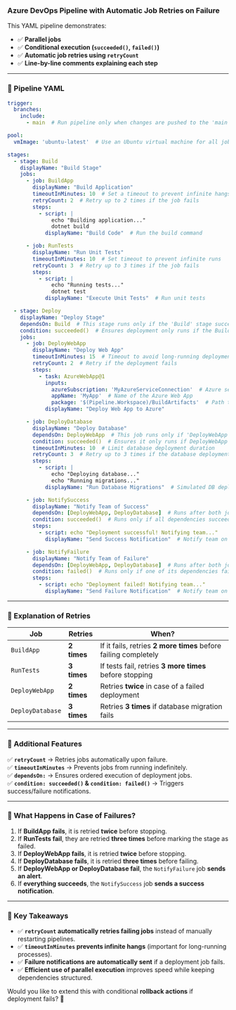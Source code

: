 ### **Azure DevOps Pipeline with Automatic Job Retries on Failure**  
This YAML pipeline demonstrates:  
- ✅ **Parallel jobs**  
- ✅ **Conditional execution (`succeeded()`, `failed()`)**  
- ✅ **Automatic job retries using `retryCount`**  
- ✅ **Line-by-line comments explaining each step**  

---

### **🔹 Pipeline YAML**
```yaml
trigger:
  branches:
    include:
      - main  # Run pipeline only when changes are pushed to the 'main' branch

pool:
  vmImage: 'ubuntu-latest'  # Use an Ubuntu virtual machine for all jobs

stages:
  - stage: Build
    displayName: "Build Stage"
    jobs:
      - job: BuildApp
        displayName: "Build Application"
        timeoutInMinutes: 10  # Set a timeout to prevent infinite hangs
        retryCount: 2  # Retry up to 2 times if the job fails
        steps:
          - script: |
              echo "Building application..."
              dotnet build
            displayName: "Build Code"  # Run the build command

      - job: RunTests
        displayName: "Run Unit Tests"
        timeoutInMinutes: 10  # Set timeout to prevent infinite runs
        retryCount: 3  # Retry up to 3 times if the job fails
        steps:
          - script: |
              echo "Running tests..."
              dotnet test
            displayName: "Execute Unit Tests"  # Run unit tests

  - stage: Deploy
    displayName: "Deploy Stage"
    dependsOn: Build  # This stage runs only if the 'Build' stage succeeds
    condition: succeeded()  # Ensures deployment only runs if the Build stage is successful
    jobs:
      - job: DeployWebApp
        displayName: "Deploy Web App"
        timeoutInMinutes: 15  # Timeout to avoid long-running deployments
        retryCount: 2  # Retry if the deployment fails
        steps:
          - task: AzureWebApp@1
            inputs:
              azureSubscription: 'MyAzureServiceConnection'  # Azure service connection name
              appName: 'MyApp'  # Name of the Azure Web App
              package: '$(Pipeline.Workspace)/BuildArtifacts'  # Path to the build artifact
            displayName: "Deploy Web App to Azure"

      - job: DeployDatabase
        displayName: "Deploy Database"
        dependsOn: DeployWebApp  # This job runs only if 'DeployWebApp' completes successfully
        condition: succeeded()  # Ensures it only runs if DeployWebApp succeeds
        timeoutInMinutes: 10  # Limit database deployment duration
        retryCount: 3  # Retry up to 3 times if the database deployment fails
        steps:
          - script: |
              echo "Deploying database..."
              echo "Running migrations..."
            displayName: "Run Database Migrations"  # Simulated DB deployment

      - job: NotifySuccess
        displayName: "Notify Team of Success"
        dependsOn: [DeployWebApp, DeployDatabase]  # Runs after both jobs complete
        condition: succeeded()  # Runs only if all dependencies succeed
        steps:
          - script: echo "Deployment successful! Notifying team..."
            displayName: "Send Success Notification"  # Notify team on success

      - job: NotifyFailure
        displayName: "Notify Team of Failure"
        dependsOn: [DeployWebApp, DeployDatabase]  # Runs after both jobs
        condition: failed()  # Runs only if one of its dependencies fails
        steps:
          - script: echo "Deployment failed! Notifying team..."
            displayName: "Send Failure Notification"  # Notify team on failure
```

---

### **🔹 Explanation of Retries**
| **Job** | **Retries** | **When?** |
|---------|-----------|------------|
| `BuildApp` | **2 times** | If it fails, retries **2 more times** before failing completely |
| `RunTests` | **3 times** | If tests fail, retries **3 more times** before stopping |
| `DeployWebApp` | **2 times** | Retries **twice** in case of a failed deployment |
| `DeployDatabase` | **3 times** | Retries **3 times** if database migration fails |

---

### **🔹 Additional Features**
✅ **`retryCount`** → Retries jobs automatically upon failure.  
✅ **`timeoutInMinutes`** → Prevents jobs from running indefinitely.  
✅ **`dependsOn:`** → Ensures ordered execution of deployment jobs.  
✅ **`condition: succeeded()` & `condition: failed()`** → Triggers success/failure notifications.  

---

### **🔹 What Happens in Case of Failures?**
1. If **BuildApp fails**, it is retried **twice** before stopping.  
2. If **RunTests fail**, they are retried **three times** before marking the stage as failed.  
3. If **DeployWebApp fails**, it is retried **twice** before stopping.  
4. If **DeployDatabase fails**, it is retried **three times** before failing.  
5. If **DeployWebApp or DeployDatabase fail**, the `NotifyFailure` job **sends an alert**.  
6. If **everything succeeds**, the `NotifySuccess` job **sends a success notification**.  

---

### **🔹 Key Takeaways**
- ✅ **`retryCount` automatically retries failing jobs** instead of manually restarting pipelines.  
- ✅ **`timeoutInMinutes` prevents infinite hangs** (important for long-running processes).  
- ✅ **Failure notifications are automatically sent** if a deployment job fails.  
- ✅ **Efficient use of parallel execution** improves speed while keeping dependencies structured.  

Would you like to extend this with conditional **rollback actions** if deployment fails? 🚀